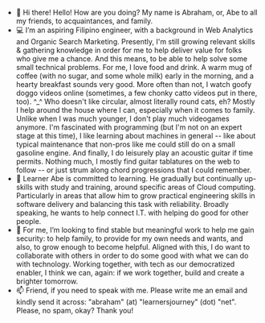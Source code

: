 - 👋  Hi there! Hello! How are you doing? My name is Abraham, or, Abe to all my friends, to acquaintances, and family.
- 💻  I’m an aspiring Filipino engineer, with a background in Web Analytics and Organic Search Marketing. Presently, I'm still growing relevant skills & gathering knowledge in order for me to help deliver value for folks who give me a chance. And this means, to be able to help solve some small technical problems. For me, I love food and drink. A warm mug of coffee (with no sugar, and some whole milk) early in the morning, and a hearty breakfast sounds very good. More often than not, I watch goofy doggo videos online (sometimes, a few chonky catto videos put in there, too). ^_^ Who doesn't like circular, almost literally round cats, eh? Mostly I help around the house where I can, especially when it comes to family. Unlike when I was much younger, I don't play much videogames anymore. I'm fascinated with programming (but I'm not on an expert stage at this time), I like learning about machines in general -- like about typical maintenance that non-pros like me could still do on a small gasoline engine. And finally, I do leisurely play an acoustic guitar if time permits. Nothing much, I mostly find guitar tablatures on the web to follow -- or just strum along chord progressions that I could remember. 
- 🌱  Learner Abe is committed to learning. He gradually but continually up-skills with study and training, around specific areas of Cloud computing. Particularly in areas that allow him to grow practical engineering skills in software delivery and balancing this task with reliability. Broadly speaking, he wants to help connect I.T. with helping do good for other people.
- 💞️  For me, I’m looking to find stable but meaningful work to help me gain security: to help family, to provide for my own needs and wants, and also, to grow enough to become helpful. Aligned with this, I do want to collaborate with others in order to do some good with what we can do with technology. Working together, with tech as our democratized enabler, I think we can, again: if we work together, build and create a brighter tomorrow.
- 📫  Friend, if you need to speak with me. Please write me an email and kindly send it across: "abraham" (at) "learnersjourney" (dot) "net". Please, no spam, okay? Thank you!

<!---
abormate/abormate is a ✨ special ✨ repository because its `README.md` (this file) appears on your GitHub profile.
You can click the Preview link to take a look at your changes.
--->
